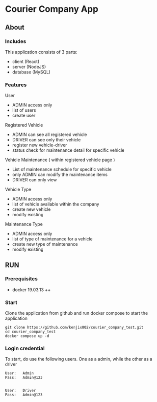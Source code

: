 # Courier Company App

## About

### Includes

This application consists of 3 parts:

- client (React)
- server (NodeJS)
- database (MySQL)

### Features

User

- ADMIN access only
- list of users
- create user

Registered Vehicle

- ADMIN can see all registered vehicle
- DRIVER can see only their vehicle
- register new vehicle-driver
- status check for maintenance detail for specific vehicle

Vehicle Maintenance ( within registered vehicle page )

- List of maintenance schedule for specific vehicle
- only ADMIN can modify the maintenance items
- DRIVER can only view

Vehicle Type

- ADMIN access only
- list of vehicle available within the company
- create new vehicle
- modify existing

Maintenance Type

- ADMIN access only
- list of type of maintenance for a vehicle
- create new type of maintenance
- modify existing

## RUN

### Prerequisites

- docker 19.03.13 ++

### Start

Clone the application from github and run docker compose to start the application

```
git clone https://github.com/kenjix002/courier_company_test.git
cd courier_company_test
docker compose up -d
```

### Login credential

To start, do use the following users. One as a admin, while the other as a driver

```
User:   Admin
Pass:   Admin@123


User:   Driver
Pass:   Admin@123
```
